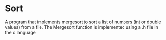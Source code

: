 # Sort
A program that implements mergesort to sort a list of numbers (int or double values) from a file.
The Mergesort function is implemented using a .h file in the c language
